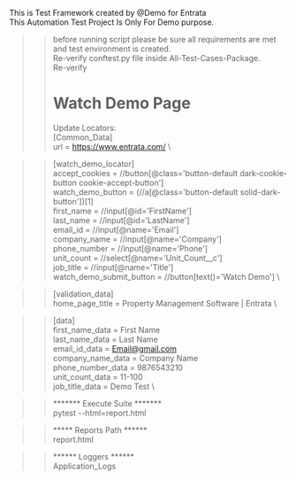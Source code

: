 


This is Test Framework created by @Demo for Entrata \
This Automation Test Project Is Only For Demo purpose.
>> before running script please be sure all requirements are met and test environment is created. \
>> Re-verify conftest.py file inside All-Test-Cases-Package. \
>> Re-verify 
>> # Watch Demo Page
>> Update Locators:\
>> [Common_Data]\
>> url = https://www.entrata.com/ \

>> [watch_demo_locator] \
>accept_cookies = //button[@class='button-default dark-cookie-button cookie-accept-button'] \
>watch_demo_button = (//a[@class='button-default solid-dark-button'])[1] \
>first_name = //input[@id='FirstName'] \
>last_name = //input[@id='LastName'] \
>email_id = //input[@name='Email'] \
>company_name = //input[@name='Company'] \
>phone_number  = //input[@name='Phone'] \
>unit_count = //select[@name='Unit_Count__c'] \
>job_title = //input[@name='Title'] \
>watch_demo_submit_button = //button[text()='Watch Demo'] \

>> [validation_data] \
>home_page_title = Property Management Software | Entrata \

>> [data] \
>first_name_data = First Name \
>last_name_data = Last Name \
>email_id_data = Email@gmail.com \
>company_name_data = Company Name \
>phone_number_data = 9876543210 \
>unit_count_data = 11-100 \
>job_title_data = Demo Test \

>> ******* Execute Suite *******\
> pytest --html=report.html

>> ***** Reports Path ******\
> report.html

>> ****** Loggers ******\
> Application_Logs
